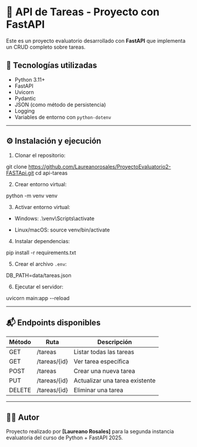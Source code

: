 # 📝 API de Tareas - Proyecto con FastAPI

Este es un proyecto evaluatorio desarrollado con **FastAPI** que implementa un CRUD completo sobre tareas.

## 🚀 Tecnologías utilizadas

- Python 3.11+
- FastAPI
- Uvicorn
- Pydantic
- JSON (como método de persistencia)
- Logging
- Variables de entorno con `python-dotenv`

---


## ⚙️ Instalación y ejecución

1. Clonar el repositorio:

git clone https://github.com/Laureanorosales/ProyectoEvaluatorio2-FASTApi.git
cd api-tareas

2. Crear entorno virtual:

python -m venv venv

3. Activar entorno virtual:

- Windows:
  .\venv\Scripts\activate

- Linux/macOS:
  source venv/bin/activate

4. Instalar dependencias:

pip install -r requirements.txt

5. Crear el archivo `.env`:

DB_PATH=data/tareas.json

6. Ejecutar el servidor:

uvicorn main:app --reload

---

## 📬 Endpoints disponibles

| Método | Ruta           | Descripción                     |
|--------|----------------|---------------------------------|
| GET    | /tareas        | Listar todas las tareas         |
| GET    | /tareas/{id}   | Ver tarea específica            |
| POST   | /tareas        | Crear una nueva tarea           |
| PUT    | /tareas/{id}   | Actualizar una tarea existente  |
| DELETE | /tareas/{id}   | Eliminar una tarea              |

---

## 👨‍💻 Autor

Proyecto realizado por **[Laureano Rosales]** para la segunda instancia evaluatoria del curso de Python + FastAPI 2025.
